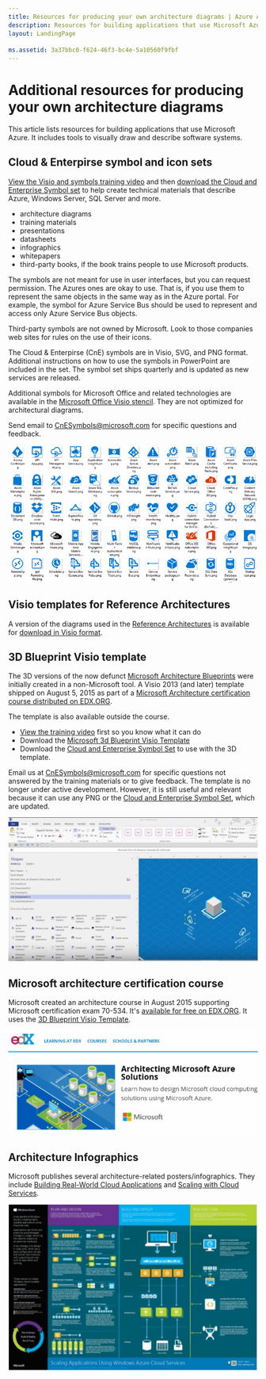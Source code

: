 ```yaml
---
title: Resources for producing your own architecture diagrams | Azure Architecture Center
description: Resources for building applications that use Microsoft Azure
layout: LandingPage

ms.assetid: 3a37bbc0-f624-46f3-bc4e-5a10560f9fbf
---
```


# Additional resources for producing your own architecture diagrams

This article lists resources for building applications that use Microsoft Azure. It includes tools to visually draw and describe software systems.

## Cloud & Enterpirse symbol and icon sets

[View the Visio and symbols training video](http://aka.ms/CnESymbolsVideo) and then [download the Cloud and Enterprise Symbol set](http://aka.ms/CnESymbols) to help create technical materials that describe Azure, Windows Server, SQL Server and more. 

- architecture diagrams 
- training materials 
- presentations 
- datasheets 
- infographics 
- whitepapers 
- third-party books, if the book trains people to use Microsoft products.

The symbols are not meant for use in user interfaces, but you can request permission.  The Azures ones are okay to use. That is, if you use them to represent the same objects in the same way as in the Azure portal.  For example, the symbol for Azure Service Bus should be used to represent and access only Azure Service Bus objects. 

Third-party symbols are not owned by Microsoft. Look to those companies web sites for rules on the use of their icons.

The Cloud & Enterpirse (CnE) symbols are in Visio, SVG, and PNG format. Additional instructions on how to use the symbols in PowerPoint are included in the set. The symbol set ships quarterly and is updated as new services are released.

Additional symbols for Microsoft Office and related technologies are available in the [Microsoft Office Visio stencil](http://www.microsoft.com/en-us/download/details.aspx?id=35772). They are not optimized for architectural diagrams.   

Send email to [CnESymbols@microsoft.com](mailto:CnESymbols@microsoft.com) for specific questions and feedback.

![Cloud and Enterprise Symbol/Icon set](./_images/CnESymbols.png)

## Visio templates for Reference Architectures

A version of the diagrams used in the [Reference Architectures](../reference-architectures) is available for [download in Visio format](https://aka.ms/arch-diagrams).

## 3D Blueprint Visio template

The 3D versions of the now defunct [Microsoft Architecture Blueprints](http://aka.ms/azblueprints) were initially created in a non-Microsoft tool. A Visio 2013 (and later) template shipped on August 5, 2015 as part of a [Microsoft Architecture certification course distributed on EDX.ORG](#microsoft-architecture-certification-course).

The template is also available outside the course.

* [View the training video](http://aka.ms/3dBlueprintTemplateVideo) first so you know what it can do   
* Download the [Microsoft 3d Blueprint Visio Template](http://aka.ms/3DBlueprintTemplate)
* Download the [Cloud and Enterprise Symbol Set](https://www.microsoft.com/en-us/download/details.aspx?id=41937) to use with the 3D template. 

Email us at [CnESymbols@microsoft.com](mailto:CnESymbols@microsoft.com) for specific questions not answered by the training materials or to give feedback. The template is no longer under active development. However, it is still useful and relevant because it can use any PNG or the [Cloud and Enterprise Symbol Set](http://aka.ms/CnESymbols), which are updated.  

![Microsoft 3D Blueprint Visio Template](./_images/3DBlueprintVisioTemplate.jpg)

## Microsoft architecture certification course

Microsoft created an architecture course in August 2015 supporting Microsoft certification exam 70-534. It's [available for free on EDX.ORG](https://www.edx.org/course/architecting-microsoft-azure-solutions-microsoft-dev205x).  It uses the [3D Blueprint Visio Template](#3d-blueprint-visio-template).

![Microsoft Architecture certification course](./_images/EDXCourse.png)

## Architecture Infographics

Microsoft publishes several architecture-related posters/infographics. They include [Building Real-World Cloud Applications](https://azure.microsoft.com/documentation/infographics/building-real-world-cloud-apps/) and [Scaling with Cloud Services](https://azure.microsoft.com/documentation/infographics/cloud-services/).

![Azure Architecture Infographics](./_images/AzureArchInfographicThumb.jpg)